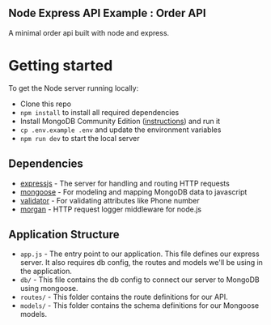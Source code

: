 ## Node Express API Example : Order API

A minimal order api built with node and express.

# Getting started

To get the Node server running locally:

- Clone this repo
- `npm install` to install all required dependencies
- Install MongoDB Community Edition ([instructions](https://docs.mongodb.com/manual/installation/#tutorials)) and run it
- `cp .env.example .env` and update the environment variables
- `npm run dev` to start the local server

## Dependencies

- [expressjs](https://github.com/expressjs/express) - The server for handling and routing HTTP requests
- [mongoose](https://github.com/Automattic/mongoose) - For modeling and mapping MongoDB data to javascript
- [validator](https://github.com/validatorjs/validator.js) - For validating attributes like Phone number
- [morgan](https://github.com/expressjs/morgan) - HTTP request logger middleware for node.js

## Application Structure

- `app.js` - The entry point to our application. This file defines our express server. It also requires db config, the routes and models we'll be using in the application.
- `db/` - This file contains the db config to connect our server to MongoDB using mongoose.
- `routes/` - This folder contains the route definitions for our API.
- `models/` - This folder contains the schema definitions for our Mongoose models.
